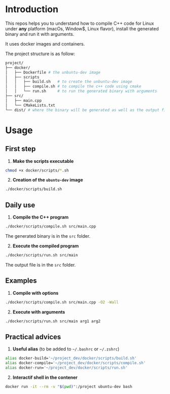 # Introduction
This repos helps you to understand how to compile C++ code for Linux under **any**
platform (macOs, Window$, Linux flavor), install the generated binary and run it with arguments.

It uses docker images and containers.

The project structure is as follow:
```sh
project/
├── docker/
│   ├── Dockerfile # the unbuntu-dev image
│   ├── scripts
│   │   ├── build.sh   # to create the unbuntu-dev image
│   │   ├── compile.sh # to compile the c++ code using cmake
│   │   └── run.sh     # to run the generated binary with arguments
├── src/
│   ├── main.cpp
│   └── CMakeLists.txt
└── dist/ # where the binary will be generated as well as the output file from run.sh
```

# Usage

## First step

1. **Make the scripts executable**
```bash
chmod +x docker/scripts/*.sh
```

2. **Creation of the `ubuntu-dev` image**
```bash
./docker/scripts/build.sh
```

## Daily use

1. **Compile the C++ program**
```bash
./docker/scripts/compile.sh src/main.cpp
```
The generated binary is in the `src` folder.

2. **Execute the compiled program**
```bash
./docker/scripts/run.sh src/main
```
The output file is in the `src` folder.

## Examples

1. **Compile with options**
```bash
./docker/scripts/compile.sh src/main.cpp -O2 -Wall
```

2. **Execute with arguments**
```bash
./docker/scripts/run.sh src/main arg1 arg2
```

## Practical advices

1. **Useful alias** (to be added to `~/.bashrc` or `~/.zshrc`)
```bash
alias docker-build='~/project_dev/docker/scripts/build.sh'
alias docker-compile='~/project_dev/docker/scripts/compile.sh'
alias docker-run='~/project_dev/docker/scripts/run.sh'
```

2. **Interactif shell in the contener**
```bash
docker run -it --rm -v "$(pwd)":/project ubuntu-dev bash
```
